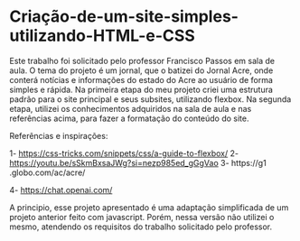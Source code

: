 # Criação-de-um-site-simples-utilizando-HTML-e-CSS

Este trabalho foi solicitado pelo professor Francisco Passos em sala de aula. O tema do projeto é um jornal, que o batizei do Jornal Acre, onde conterá notícias e informações do estado do Acre ao usuário de forma simples e rápida. Na primeira etapa do meu projeto criei uma estrutura padrão para o site principal e seus subsites, utilizando flexbox. Na segunda etapa, utilizei os conhecimentos adquiridos na sala de aula e nas referências acima, para fazer a formatação do conteúdo do site. 


Referências e inspirações:

1- https://css-tricks.com/snippets/css/a-guide-to-flexbox/ 
2- https://youtu.be/sSkmBxsaJWg?si=nezp985ed_gGgVao 
3- https://g1 .globo.com/ac/acre/ 

4- https://chat.openai.com/

A principio, esse projeto apresentado é uma adaptação simplificada de um projeto anterior feito com javascript. Porém, nessa versão não utilizei o mesmo, atendendo os requisitos do trabalho solicitado pelo professor.

